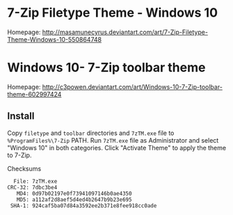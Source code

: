 # 7-Zip Filetype Theme - Windows 10

Homepage: http://masamunecyrus.deviantart.com/art/7-Zip-Filetype-Theme-Windows-10-550864748


# Windows 10- 7-Zip toolbar theme

Homepage: http://c3powen.deviantart.com/art/Windows-10-7-Zip-toolbar-theme-602997424


## Install 


Copy `filetype` and `toolbar` directories  and `7zTM.exe` file to `%ProgramFiles%\7-Zip` PATH.
Run `7zTM.exe` file as Administrator and select "Windows 10" in both categories.
Click "Activate Theme" to apply the theme to 7-Zip.


Checksums
```
  File: 7zTM.exe
CRC-32: 7dbc3be4
   MD4: 0d97b02197e0f73941097146b0ae4350
   MD5: a112af2d8aef5d4ed4b2647b9b23e695
 SHA-1: 924caf5ba07d84a3592ee2b371e8fee918cc0ade
```
